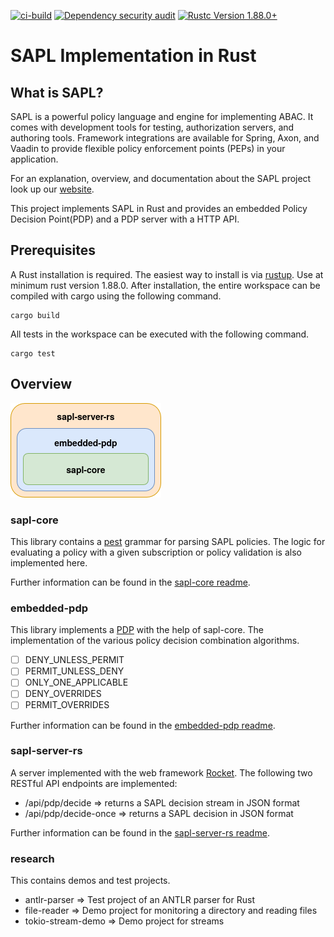 [![ci-build](https://github.com/FTKeV/sapl-rust/actions/workflows/ci-build.yml/badge.svg)](https://github.com/FTKeV/sapl-rust/actions/workflows/ci-build.yml)
[![Dependency security audit](https://github.com/FTKeV/sapl-rust/actions/workflows/audit.yml/badge.svg)](https://github.com/FTKeV/sapl-rust/actions/workflows/audit.yml)
<a href="https://blog.rust-lang.org/2025/06/26/Rust-1.88.0/"><img alt="Rustc Version 1.88.0+" src="https://img.shields.io/badge/rustc-1.88.0%2B-lightgrey.svg"/></a>

# SAPL Implementation in Rust

## What is SAPL?
SAPL is a powerful policy language and engine for implementing ABAC. It comes with development tools for testing, authorization servers, and authoring tools. Framework integrations are available for Spring, Axon, and Vaadin to provide flexible policy enforcement points (PEPs) in your application.

For an explanation, overview, and documentation about the SAPL project look up our [website](https://sapl.io).

This project implements SAPL in Rust and provides an embedded Policy Decision Point(PDP) and a PDP server with a HTTP API.

## Prerequisites

A Rust installation is required. The easiest way to install is via [rustup](https://rustup.rs/). Use at minimum rust version 1.88.0. After installation, the entire workspace can be compiled with cargo using the following command.

```
cargo build
```

All tests in the workspace can be executed with the following command.

```
cargo test
```

## Overview

![Structure](assets/structure.png)

### sapl-core

This library contains a [pest](https://pest.rs) grammar for parsing SAPL policies. The logic for evaluating a policy with a given subscription or policy validation is also implemented here.

Further information can be found in the [sapl-core readme](sapl-core/README.md). 

### embedded-pdp

This library implements a [PDP](https://sapl.io/docs/3.0.0-SNAPSHOT/2_3_PolicyDecisionPoint/) with the help of sapl-core. The implementation of the various policy decision combination algorithms.

- [ ] DENY_UNLESS_PERMIT
- [ ] PERMIT_UNLESS_DENY
- [ ] ONLY_ONE_APPLICABLE
- [ ] DENY_OVERRIDES
- [ ] PERMIT_OVERRIDES

Further information can be found in the [embedded-pdp readme](embedded-pdp/README.md). 

### sapl-server-rs

A server implemented with the web framework [Rocket](https://rocket.rs/). The following two RESTful API endpoints are implemented:
* /api/pdp/decide => returns a SAPL decision stream in JSON format
* /api/pdp/decide-once => returns a SAPL decision in JSON format

Further information can be found in the [sapl-server-rs readme](sapl-server-rs/README.md). 

### research

This contains demos and test projects.

* antlr-parser => Test project of an ANTLR parser for Rust
* file-reader => Demo project for monitoring a directory and reading files
* tokio-stream-demo => Demo project for streams
